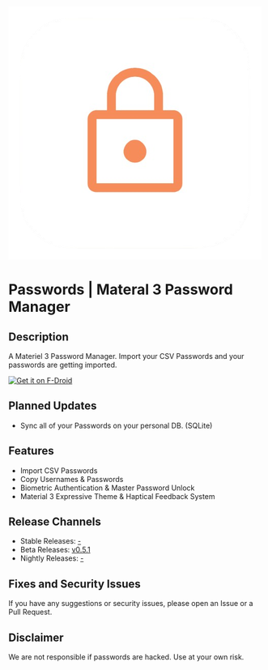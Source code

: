![App Icon](https://github.com/CodeSpire-Solutions/Password-Manager-Materiel-3-Expressive/blob/main/fastlane/metadata/android/en-US/images/icon.png)

# Passwords | Materal 3 Password Manager
## Description
A Materiel 3 Password Manager. Import your CSV Passwords and your passwords are getting imported.

<a href="https://f-droid.org/packages/org.css_apps_m3.password_manager">
    <img src="https://f-droid.org/badge/get-it-on.png"
    alt="Get it on F-Droid"
    height="80">
</a>

## Planned Updates
- Sync all of your Passwords on your personal DB. (SQLite)

## Features
- Import CSV Passwords
- Copy Usernames & Passwords
- Biometric Authentication & Master Password Unlock
- Material 3 Expressive Theme & Haptical Feedback System

## Release Channels
- Stable Releases: [-](#)
- Beta Releases: [v0.5.1](https://github.com/CodeSpire-Solutions/Password-Manager-Materiel-3-Expressive/releases/tag/0.5.1)
- Nightly Releases: [-](#)

## Fixes and Security Issues
If you have any suggestions or security issues, please open an Issue or a Pull Request.

## Disclaimer
We are not responsible if passwords are hacked. Use at your own risk.
